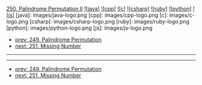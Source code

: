 [250. Palindrome Permutation II](https://leetcode.com/problems/palindrome-permutation-ii/)
[![java]](https://github.com/leetcode-study-group/leetcode-java-solutions/blob/master/250-palindrome-permutation-ii.md)
[![cpp]](https://github.com/leetcode-study-group/leetcode-cpp-solutions/blob/master/250-palindrome-permutation-ii.md)
[![c]](https://github.com/leetcode-study-group/leetcode-c-solutions/blob/master/250-palindrome-permutation-ii.md)
[![csharp]](https://github.com/leetcode-study-group/leetcode-csharp-solutions/blob/master/250-palindrome-permutation-ii.md)
[![ruby]](https://github.com/leetcode-study-group/leetcode-ruby-solutions/blob/master/250-palindrome-permutation-ii.md)
[![python]](https://github.com/leetcode-study-group/leetcode-python-solutions/blob/master/250-palindrome-permutation-ii.md)
[![js]](https://github.com/leetcode-study-group/leetcode-js-solutions/blob/master/250-palindrome-permutation-ii.md)
[java]: images/java-logo.png
[cpp]: images/cpp-logo.png
[c]: images/c-logo.png
[csharp]: images/csharp-logo.png
[ruby]: images/ruby-logo.png
[python]: images/python-logo.png
[js]: images/js-logo.png

- [prev: 249. Palindrome Permutation](249-palindrome-permutation.md)
- [next: 251. Missing Number](251-missing-number.md)

---


---

- [prev: 249. Palindrome Permutation](249-palindrome-permutation.md)
- [next: 251. Missing Number](251-missing-number.md)
